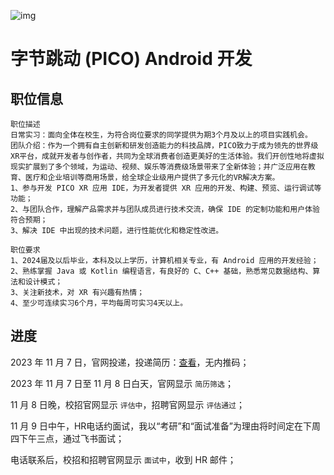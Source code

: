 ![img](https://mysite-bucket.oss-cn-wulanchabu.aliyuncs.com/tech_blog_img/PICO%E9%9D%A2%E8%AF%95%E6%A8%A1%E7%89%88%E4%B8%93%E7%94%A8%E5%9B%BE%2811-09-13-38-53%29.png?x-oss-process=style/small_size_rule)

# 字节跳动 (PICO) Android 开发

## 职位信息

```
职位描述
日常实习：面向全体在校生，为符合岗位要求的同学提供为期3个月及以上的项目实践机会。
团队介绍：作为一个拥有自主创新和研发创造能力的科技品牌，PICO致力于成为领先的世界级XR平台，成就开发者与创作者，共同为全球消费者创造更美好的生活体验。我们开创性地将虚拟现实扩展到了多个领域，为运动、视频、娱乐等消费级场景带来了全新体验；并广泛应用在教育、医疗和企业培训等商用场景，给全球企业级用户提供了多元化的VR解决方案。
1、参与开发 PICO XR 应用 IDE，为开发者提供 XR 应用的开发、构建、预览、运行调试等功能；
2、与团队合作，理解产品需求并与团队成员进行技术交流，确保 IDE 的定制功能和用户体验符合预期；
3、解决 IDE 中出现的技术问题，进行性能优化和稳定性改进。

职位要求
1、2024届及以后毕业，本科及以上学历，计算机相关专业，有 Android 应用的开发经验；
2、熟练掌握 Java 或 Kotlin 编程语言，有良好的 C、C++ 基础，熟悉常见数据结构、算法和设计模式；
3、关注新技术，对 XR 有兴趣有热情；
4、至少可连续实习6个月，平均每周可实习4天以上。
```

## 进度

2023 年 11 月 7 日，官网投递，投递简历：[查看](https://mysite-bucket.oss-cn-wulanchabu.aliyuncs.com/profile/%E5%AE%9E%E4%B9%A0%E7%AE%80%E5%8E%86-%E5%BC%A0%E6%99%AF%E8%B5%AB-%E4%B8%AD%E5%9B%BD%E7%9F%B3%E6%B2%B9%E5%A4%A7%E5%AD%A6%EF%BC%88%E5%8D%8E%E4%B8%9C%EF%BC%89-%E5%AD%97%E8%8A%82%E8%B7%B3%E5%8A%A8PICO.pdf)，无内推码；

2023 年 11 月 7 日至 11 月 8 日白天，官网显示 `简历筛选`；

11 月 8 日晚，校招官网显示 `评估中`，招聘官网显示 `评估通过`；

11 月 9 日中午，HR电话约面试，我以“考研”和“面试准备”为理由将时间定在下周四下午三点，通过飞书面试；

电话联系后，校招和招聘官网显示 `面试中`，收到 HR 邮件；

